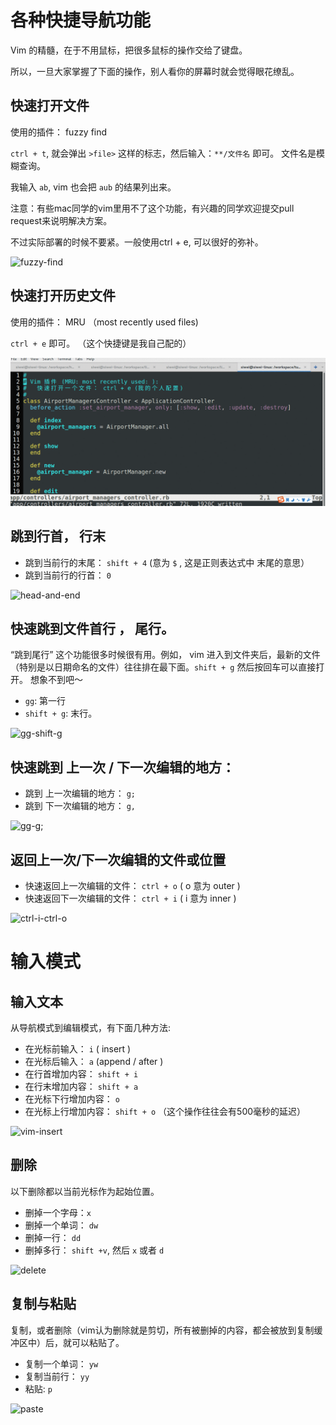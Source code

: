 # 各种快捷导航功能

Vim 的精髓，在于不用鼠标，把很多鼠标的操作交给了键盘。

所以，一旦大家掌握了下面的操作，别人看你的屏幕时就会觉得眼花缭乱。

##  快速打开文件

使用的插件： fuzzy find

`ctrl + t`, 就会弹出  `>file>` 这样的标志，然后输入：`**/文件名` 即可。 文件名是模糊查询。

我输入 `ab`, vim 也会把 `aub` 的结果列出来。

注意：有些mac同学的vim里用不了这个功能，有兴趣的同学欢迎提交pull request来说明解决方案。

不过实际部署的时候不要紧。一般使用ctrl + e, 可以很好的弥补。

![fuzzy-find](images/vim-fuzzy-find.gif)

## 快速打开历史文件

使用的插件： MRU （most recently used files)

`ctrl + e` 即可。  （这个快捷键是我自己配的）

 ![ctrl-e](images/vim-ctrl-e-recent-files.gif)

## 跳到行首， 行末

- 跳到当前行的末尾：  `shift + 4`  (意为  `$` , 这是正则表达式中 末尾的意思）
- 跳到当前行的行首：  `0`

![head-and-end](images/vim-jump-to-line-end-head.gif)


## 快速跳到文件首行 ， 尾行。

“跳到尾行” 这个功能很多时候很有用。例如， vim 进入到文件夹后，最新的文件（特别是以日期命名的文件）往往排在最下面。`shift + g` 然后按回车可以直接打开。 想象不到吧～

- `gg`: 第一行
- `shift + g`: 末行。

 ![gg-shift-g](images/vim-go-top-go-bottom.gif)


## 快速跳到 上一次 / 下一次编辑的地方：

- 跳到 上一次编辑的地方：  `g;`
- 跳到 下一次编辑的地方：  `g,`

![gg-g;](images/vim-jump-to-last-next-edit-place.gif)

## 返回上一次/下一次编辑的文件或位置

- 快速返回上一次编辑的文件：  `ctrl + o`  ( o 意为 outer )
- 快速返回下一次编辑的文件：  `ctrl + i`   (  i 意为 inner )

![ctrl-i-ctrl-o](images/vim-ctrl-i-ctrl-o.gif)

# 输入模式

## 输入文本

从导航模式到编辑模式，有下面几种方法:

- 在光标前输入： `i` ( insert )
- 在光标后输入： `a` (append / after )
- 在行首增加内容：  `shift + i`
- 在行末增加内容：  `shift + a`
- 在光标下行增加内容：  `o`
- 在光标上行增加内容：  `shift + o` （这个操作往往会有500毫秒的延迟）

![vim-insert](images/vim-insert-mode.gif)

## 删除

以下删除都以当前光标作为起始位置。

- 删掉一个字母：`x`
- 删掉一个单词： `dw`
- 删掉一行： `dd`
- 删掉多行： `shift +v`, 然后 `x` 或者 `d`

![delete](images/vim-delete.gif)

## 复制与粘贴

复制，或者删除（vim认为删除就是剪切，所有被删掉的内容，都会被放到复制缓冲区中）后，就可以粘贴了。

- 复制一个单词：  `yw`
- 复制当前行：  `yy`
- 粘贴:  `p`

![paste](images/vim-paste.gif)

